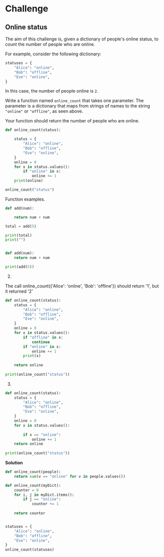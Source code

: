 # Challenge

## Online status

The aim of this challenge is, given a dictionary of people's online status, to count the number of people who are online.

For example, consider the following dictionary:

```python
statuses = {
    "Alice": "online",
    "Bob": "offline",
    "Eve": "online",
}
```

In this case, the number of people online is `2`.

Write a function named `online_count` that takes one parameter. The parameter is a dictionary that maps from strings of names to the string `"online"` or `"offline"`, as seen above.

Your function should return the number of people who are online.

```python
def online_count(status):

    status = {
        "Alice": "online",
        "Bob": "offline",
        "Eve": "online",
    }
    online = 0
    for x in status.values():
        if "online" in x:
            online += 1
    print(online)

online_count("status")
```


Function examples.

```python
def add(num):

	return num + num

total = add(5)

print(total)
print("")


def add(num):
	return num + num

print(add(5))
```


2.
The call online_count({'Alice': 'online', 'Bob': 'offline'}) should return '1', but it returned '2'

```python
def online_count(status):
    status = {
        "Alice": "online",
        "Bob": "offline",
        "Eve": "online",
    }
    online = 0
    for x in status.values():
        if "offline" in x:
            continue 
        if "online" in x:
            online += 1
        print(x)
                     
    return online
    
print(online_count("status"))
```

3.
```python
def online_count(status):
    status = {
        "Alice": "online",
        "Bob": "offline",
        "Eve": "online",
    }
    online = 0
    for x in status.values():
        
        if x == "online":
            online += 1
    return online
    
print(online_count("status"))
```

**Solution**
```python
def online_count(people):
    return sum(v == "online" for v in people.values())
```

```python
def online_count(myDict):
    counter = 0
    for i, j in myDict.items():
        if j == "online":
            counter += 1
    
    return counter


statuses = {
    "Alice": "online",
    "Bob": "offline",
    "Eve": "online",
}
online_count(statuses)
```

